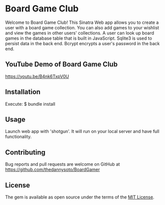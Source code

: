 # Board Game Club

Welcome to Board Game Club! This Sinatra Web app allows you to create a user with a board game collection. You can also add games to your wishlist and view the games in other users' collections. A user can look up board games in the database table that is built in JavaScript. Sqlite3 is used to persist data in the back end. Bcrypt encrypts a user's password in the back end.


## YouTube Demo of Board Game Club
https://youtu.be/B4nk6TxpV0U


## Installation


Execute: 
    $ bundle install


## Usage
Launch web app with 'shotgun'. It will run on your local server and have full functionality.


## Contributing

Bug reports and pull requests are welcome on GitHub at https://github.com/thedannysoto/BoardGamer


## License

The gem is available as open source under the terms of the [MIT License](https://opensource.org/licenses/MIT).
